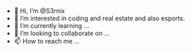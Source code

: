 - 👋 Hi, I’m @S3rnix
- 👀 I’m interested in coding and real estate and also esports.
- 🌱 I’m currently learning ...
- 💞️ I’m looking to collaborate on ...
- 📫 How to reach me ...

<!---
S3rnix/S3rnix is a ✨ special ✨ repository because its `README.md` (this file) appears on your GitHub profile.
You can click the Preview link to take a look at your changes.
--->
